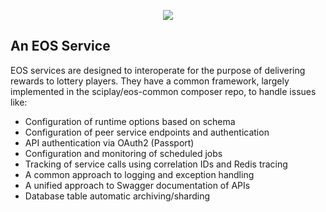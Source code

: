 <p align="center"><img src="http://eos-mc.dev.gamelogic.com/img/eos-dawn.gif"></p>


## An EOS Service

EOS services are designed to interoperate for the purpose of delivering
rewards to lottery players. They have a common framework, largely implemented
in the sciplay/eos-common composer repo, to handle issues like:
- Configuration of runtime options based on schema
- Configuration of peer service endpoints and authentication
- API authentication via OAuth2 (Passport)
- Configuration and monitoring of scheduled jobs
- Tracking of service calls using correlation IDs and Redis tracing
- A common approach to logging and exception handling
- A unified approach to Swagger documentation of APIs
- Database table automatic archiving/sharding
